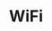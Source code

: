 ---
layout: homework
title: WiFi
icon: wifi.svg
pdf: assets/under-construction.gif
tex: assets/under-construction.gif
word: assets/under-construction.gif
---